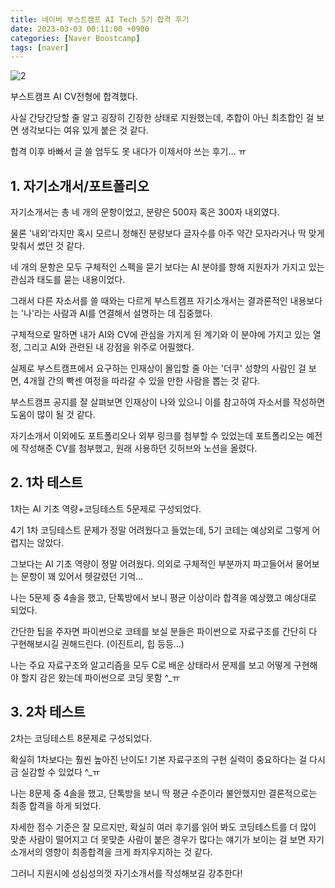 ```yaml
---
title: 네이버 부스트캠프 AI Tech 5기 합격 후기
date: 2023-03-03 00:11:00 +0900
categories: [Naver Boostcamp]
tags: [naver]
---
```


![2](https://github.com/hannixxxoh/hannixxxoh/assets/91474981/96a03e8f-5cc1-4b17-a7a6-564f1c591a0d)

부스트캠프 AI CV전형에 합격했다.

 

사실 간당간당할 줄 알고 굉장히 긴장한 상태로 지원했는데, 추합이 아닌 최초합인 걸 보면 생각보다는 여유 있게 붙은 것 같다.

 

합격 이후 바빠서 글 쓸 엄두도 못 내다가 이제서야 쓰는 후기... ㅠ

 

 

## 1. 자기소개서/포트폴리오
자기소개서는 총 네 개의 문항이었고, 분량은 500자 혹은 300자 내외였다.

물론 '내외'라지만 혹시 모르니 정해진 분량보다 글자수를 아주 약간 모자라거나 딱 맞게 맞춰서 썼던 것 같다.

네 개의 문항은 모두 구체적인 스펙을 묻기 보다는 AI 분야를 향해 지원자가 가지고 있는 관심과 태도를 묻는 내용이었다.

 

그래서 다른 자소서를 쓸 때와는 다르게 부스트캠프 자기소개서는 결과론적인 내용보다는 '나'라는 사람과 AI를 연결해서 설명하는 데 집중했다.

구체적으로 말하면 내가 AI와 CV에 관심을 가지게 된 계기와 이 분야에 가지고 있는 열정, 그리고 AI와 관련된 내 강점을 위주로 어필했다.

실제로 부스트캠프에서 요구하는 인재상이 몰입할 줄 아는 '더쿠' 성향의 사람인 걸 보면, 4개월 간의 빡센 여정을 따라갈 수 있을 만한 사람을 뽑는 것 같다.

부스트캠프 공지를 잘 살펴보면 인재상이 나와 있으니 이를 참고하여 자소서를 작성하면 도움이 많이 될 것 같다.

자기소개서 이외에도 포트폴리오나 외부 링크를 첨부할 수 있었는데 포트폴리오는 예전에 작성해준 CV를 첨부했고, 원래 사용하던 깃허브와 노션을 올렸다.

## 2. 1차 테스트
1차는 AI 기초 역량+코딩테스트 5문제로 구성되었다.

4기 1차 코딩테스트 문제가 정말 어려웠다고 들었는데, 5기 코테는 예상외로 그렇게 어렵지는 않았다.

그보다는 AI 기초 역량이 정말 어려웠다. 의외로 구체적인 부분까지 파고들어서 물어보는 문항이 꽤 있어서 헷갈렸던 기억...

나는 5문제 중 4솔을 했고, 단톡방에서 보니 평균 이상이라 합격을 예상했고 예상대로 되었다.

간단한 팁을 주자면 파이썬으로 코테를 보실 분들은 파이썬으로 자료구조를 간단히 다 구현해보시길 권해드린다. (이진트리, 힙 등등...)

나는 주요 자료구조와 알고리즘을 모두 C로 배운 상태라서 문제를 보고 어떻게 구현해야 할지 감은 왔는데 파이썬으로 코딩 못함 ^_ㅠ

## 3. 2차 테스트
2차는 코딩테스트 8문제로 구성되었다.

확실히 1차보다는 훨씬 높아진 난이도! 기본 자료구조의 구현 실력이 중요하다는 걸 다시금 실감할 수 있었다 ^_ㅠ

 

나는 8문제 중 4솔을 했고, 단톡방을 보니 딱 평균 수준이라 불안했지만 결론적으로는 최종 합격을 하게 되었다.

자세한 점수 기준은 잘 모르지만, 확실히 여러 후기를 읽어 봐도 코딩테스트를 더 많이 맞춘 사람이 떨어지고 더 못맞춘 사람이 붙은 경우가 많다는 얘기가 보이는 걸 보면 자기소개서의 영향이 최종합격을 크게 좌지우지하는 것 같다.

그러니 지원시에 성심성의껏 자기소개서를 작성해보길 강추한다!